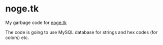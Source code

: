 # noge.tk

My garbage code for [noge.tk](http://noge.tk)

The code is going to use MySQL database for strings and hex codes (for colors) etc.
